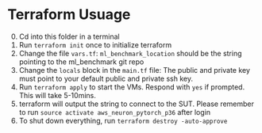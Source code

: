 # Terraform Usuage

0. Cd into this folder in a terminal
1. Run `terraform init` once to initialize terraform
2. Change the file `vars.tf`: `ml_benchmark_location` should be the string pointing to the ml_benchmark git repo
3. Change the `locals` block in the `main.tf` file: The public and private key must point to your default public and private ssh key.
4. Run `terraform apply` to start the VMs. Respond with `yes` if prompted. This will take 5-10mins.
5. terraform will output the string to connect to the SUT. Please remember to run `source activate aws_neuron_pytorch_p36` after login
6. To shut down everything, run `terraform destroy -auto-approve`